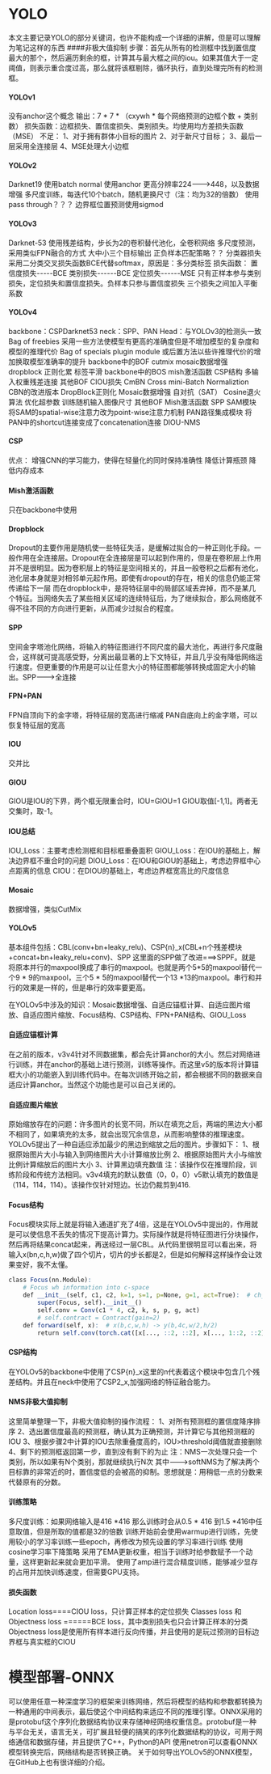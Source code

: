 # YOLO
本文主要记录YOLO的部分关键词，也许不能构成一个详细的讲解，但是可以理解为笔记这样的东西
####非极大值抑制
步骤：首先从所有的检测框中找到置信度最大的那个，然后遍历剩余的框，计算其与最大框之间的iou。如果其值大于一定阈值，则表示重合度过高，那么就将该框剔除，循环执行，直到处理完所有的检测框。
#### YOLOv1
没有anchor这个概念
输出：7 * 7 * （cxywh * 每个网络预测的边框个数 + 类别数）
损失函数：边框损失、置信度损失、类别损失。均使用均方差损失函数（MSE）
不足：
1、对于拥有群体小目标的图片
2、对于新尺寸目标；
3、最后一层采用全连接层
4、MSE处理大小边框
#### YOLOv2
Darknet19
使用batch normal
使用anchor
更高分辨率224--->448，以及数据增强
多尺度训练，每迭代10个batch，随机更换尺寸（注：均为32的倍数）
使用pass through？？？
边界框位置预测使用sigmod
#### YOLOv3
Darknet-53
使用残差结构，步长为2的卷积替代池化，全卷积网络
多尺度预测，采用类似FPN融合的方式
大中小三个目标输出
正负样本匹配策略？？
分类器损失采用二分类交叉损失函数BCE代替softmax，原因是：多分类标签
损失函数：
置信度损失-----BCE
类别损失------BCE
定位损失------MSE
只有正样本参与类别损失，定位损失和置信度损失。负样本只参与置信度损失
三个损失之间加入平衡系数
#### YOLOv4
backbone：CSPDarknet53
neck：SPP、PAN
Head：与YOLOv3的检测头一致
Bag of freebies
采用一些方法使模型有更高的准确度但是不增加模型的复杂度和模型的推理代价
Bag of specials
plugin module 或后置方法以些许推理代价的增加换取模型准确率的提升
backbone中的BOF
    cutmix
    mosaic数据增强
    dropblock 正则化累
    标签平滑
backbone中的BOS
    mish激活函数
    CSP结构
    多输入权重残差连接
其他BOF
    CIOU损失
    CmBN
    Cross mini-Batch Normaliztion
    CBN的改进版本
    DropBlock正则化
    Mosaic数据增强
    自对抗（SAT）
    Cosine退火算法
    优化超参数
    训练随机输入图像尺寸
其他BOF
    Mish激活函数
    SPP
    SAM模块将SAM的spatial-wise注意力改为point-wise注意力机制
    PAN路径集成模块 将PAN中的shortcut连接变成了concatenation连接
    DIOU-NMS

#### CSP
优点：
增强CNN的学习能力，使得在轻量化的同时保持准确性
降低计算瓶颈
降低内存成本
#### Mish激活函数
只在backbone中使用
#### Dropblock
Dropout的主要作用是随机使一些特征失活，是缓解过拟合的一种正则化手段。一般作用在全连接层。Dropout在全连接层是可以起到作用的，但是在卷积层上作用并不是很明显。因为卷积层上的特征是空间相关的，并且一般卷积之后都有池化，池化层本身就是对相邻单元起作用。即使有dropout的存在，相关的信息仍能正常传递给下一层
而在dropblock中，是将特征层中的局部区域丢弃掉，而不是某几个特征。当网络失去了某些相关区域的连续特征后，为了继续拟合，那么网络就不得不往不同的方向进行更新，从而减少过拟合的程度。
#### SPP
空间金字塔池化网络，将输入的特征图进行不同尺度的最大池化，再进行多尺度融合，这样就可提高感受野，分离出最显著的上下文特征，并且几乎没有降低网络运行速度。但更重要的作用是可以让任意大小的特征图都能够转换成固定大小的输出。SPP--->全连接
#### FPN+PAN
FPN自顶向下的金字塔，将特征层的宽高进行缩减
PAN自底向上的金字塔，可以恢复特征层的宽高
#### IOU
交并比
#### GIOU
GIOU是IOU的下界，两个框无限重合时，IOU=GIOU=1
GIOU取值[-1,1]。两者无交集时，取-1。
#### IOU总结
IOU_Loss：主要考虑检测框和目标框重叠面积
GIOU_Loss：在IOU的基础上，解决边界框不重合时的问题
DIOU_Loss：在IOU和GIOU的基础上，考虑边界框中心点距离的信息
CIOU：在DIOU的基础上，考虑边界框宽高比的尺度信息
#### Mosaic
数据增强，类似CutMix

#### YOLOv5
基本组件包括：CBL(conv+bn+leaky_relu)、CSP{n}_x(CBL+n个残差模块+concat+bn+leaky_relu+conv)、SPP
这里面的SPP做了改进===>SPPF。就是将原本并行的maxpool换成了串行的maxpool。也就是两个5*5的maxpool替代一个9 * 9的maxpool，三个5 * 5的maxpool替代一个13 *13的maxpool。串行和并行的效果是一样的，但是串行的效率要更高。

在YOLOv5中涉及的知识：Mosaic数据增强、自适应锚框计算、自适应图片缩放、自适应图片缩放、Focus结构、CSP结构、FPN+PAN结构、GIOU_Loss
#### 自适应锚框计算
在之前的版本，v3v4针对不同数据集，都会先计算anchor的大小。然后对网络进行训练，并在anchor的基础上进行预测，训练等操作。而这里v5的版本将计算锚框大小的功能嵌入到训练代码中。在每次训练开始之前，都会根据不同的数据来自适应计算anchor。当然这个功能也是可以自己关闭的。
#### 自适应图片缩放
原始缩放存在的问题：许多图片的长宽不同，所以在填充之后，两端的黑边大小都不相同了，如果填充的太多，就会出现冗余信息，从而影响整体的推理速度。YOLOv5提出了一种自适应添加最少的黑边到缩放之后的图片。步骤如下：
1、根据原始图片大小与输入到网络图片大小计算缩放比例
2、根据原始图片大小与缩放比例计算缩放后的图片大小
3、计算黑边填充数值
注：该操作仅在推理阶段，训练阶段和传统方法相同。v3v4填充的默认数值（0，0，0）v5默认填充的数值是（114，114，114）。该操作仅针对短边。长边仍裁剪到416.
#### Focus结构
Focus模块实际上就是将输入通道扩充了4倍，这是在YOLOv5中提出的，作用就是可以使信息不丢失的情况下提高计算力。实际操作就是将特征图进行分块操作，然后再将结果concat起来，再送经过一层CBL。从代码里很明显可以看出来，将输入x(bn,c,h,w)做了四个切片，切片的步长都是2，但是如何解释这样操作会让效果变好，我不太懂。
```r
class Focus(nn.Module):
    # Focus wh information into c-space
    def __init__(self, c1, c2, k=1, s=1, p=None, g=1, act=True):  # ch_in, ch_out, kernel, stride, padding, groups
        super(Focus, self).__init__()
        self.conv = Conv(c1 * 4, c2, k, s, p, g, act)
        # self.contract = Contract(gain=2)
    def forward(self, x):  # x(b,c,w,h) -> y(b,4c,w/2,h/2)
        return self.conv(torch.cat([x[..., ::2, ::2], x[..., 1::2, ::2], x[..., ::2, 1::2], x[..., 1::2, 1::2]], 1))
```
#### CSP结构
在YOLOv5的backbone中使用了CSP{n}_x这里的n代表着这个模块中包含几个残差结构。并且在neck中使用了CSP2_x,加强网络的特征融合能力。
#### NMS非极大值抑制
这里简单整理一下，非极大值抑制的操作流程：
1、对所有预测框的置信度降序排序
2、选出置信度最高的预测框，确认其为正确预测，并计算它与其他预测框的IOU
3、根据步骤2中计算的IOU去除重叠度高的，IOU>threshold阈值就直接删除
4、剩下的预测框返回第一步，直到没有剩下的为止
注：NMS一次处理只会一个类别，所以如果有N个类别，那就继续执行N次
其中--->softNMS为了解决两个目标靠的非常近的时，置信度低的会被高的抑制。思想就是：用稍低一点的分数来代替原有的分数。
#### 训练策略
多尺度训练：如果网络输入是416 *416 那么训练时会从0.5 * 416 到1.5 *416中任意取值，但是所取的值都是32的倍数
训练开始前会使用warmup进行训练，先使用较小的学习率训练一些epoch，再修改为预先设置的学习率进行训练
使用cosine学习率下降策略
采用了EMA更新权重，相当于训练时给参数赋予一个动量，这样更新起来就会更加平滑。
使用了amp进行混合精度训练，能够减少显存的占用并加快训练速度，但需要GPU支持。
#### 损失函数
Location loss====CIOU loss，只计算正样本的定位损失
Classes loss 和 Objectness loss ======BCE loss，其中类别损失也只会计算正样本的分类
Objectness loss是使用所有样本进行反向传播，并且使用的是玩过预测的目标边界框与真实框的CIOU

# 模型部署-ONNX
可以使用任意一种深度学习的框架来训练网络，然后将模型的结构和参数都转换为一种通用的中间表示，最后使这个中间结构来适应不同的推理引擎。ONNX采用的是protobuf这个序列化数据结构协议来存储神经网络权重信息。protobuf是一种与平台无关，语言无关，可扩展且轻便的搞笑的序列化数据结构的协议，可用于网络通信和数据存储，并且提供了C++，Python的API
使用netron可以查看ONNX模型转换完后，网络结构是否转换正确。
关于如何导出YOLOv5的ONNX模型，在GitHub上也有很详细的介绍。

